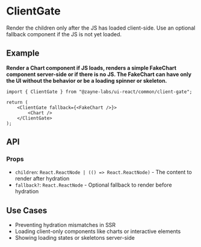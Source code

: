 # ClientGate

Render the children only after the JS has loaded client-side. Use an optional fallback component if the JS is not yet loaded.

## Example

**Render a Chart component if JS loads, renders a simple FakeChart component server-side or if there is no JS. The FakeChart can have only the UI without the behavior or be a loading spinner or skeleton.**

```tsx
import { ClientGate } from "@zayne-labs/ui-react/common/client-gate";

return (
	<ClientGate fallback={<FakeChart />}>
		<Chart />
	</ClientGate>
);
```

## API

### Props

- `children`: `React.ReactNode | (() => React.ReactNode)` - The content to render after hydration
- `fallback?`: `React.ReactNode` - Optional fallback to render before hydration

## Use Cases

- Preventing hydration mismatches in SSR
- Loading client-only components like charts or interactive elements
- Showing loading states or skeletons server-side

